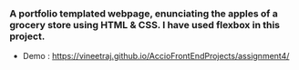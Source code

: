 ### A portfolio templated webpage, enunciating the apples of a grocery store using HTML & CSS. I have used flexbox in this project.
* Demo : https://vineetraj.github.io/AccioFrontEndProjects/assignment4/
